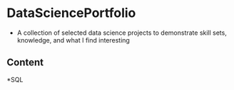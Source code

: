 # DataSciencePortfolio
* A collection of selected data science projects to demonstrate skill sets, knowledge, and what I find interesting

## Content
*SQL 
